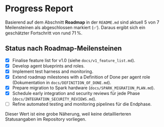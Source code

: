 # Progress Report

Basierend auf dem Abschnitt **Roadmap** in der `README.md` sind aktuell 5 von 7 Meilensteinen als abgeschlossen markiert (✅). Daraus ergibt sich ein geschätzter Fortschritt von rund 71 %.

## Status nach Roadmap-Meilensteinen

- [x] Finalise feature list for v1.0 (siehe `docs/v1_feature_list.md`).
- [x] Develop agent blueprints and roles.
- [x] Implement test harness and monitoring.
- [x] Extend roadmap milestones with a Definition of Done per agent role (Dokumentation in `docs/DEFINITION_OF_DONE.md`).
- [x] Prepare migration to Spark hardware (`docs/SPARK_MIGRATION_PLAN.md`).
- [x] Schedule early integration and security reviews für jede Phase (`docs/INTEGRATION_SECURITY_REVIEWS.md`).
- [ ] Refine automated testing and monitoring pipelines für die Endphase.

Dieser Wert ist eine grobe Näherung, weil keine detaillierteren Statusangaben im Repository vorliegen.
